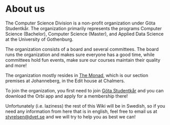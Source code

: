 # About us
The Computer Science Division is a non-profit organization under Göta Studentkår.
The organization primarily represents the programs Computer Science (Bachelor), Computer Science (Master), and Applied Data Science at the University of Gothenburg.

The organization consists of a board and several committees.
The board runs the organization and makes sure everyone has a good time, while committees hold fun events, 
make sure our courses maintain their quality and more!

The organization mostly resides in [The Monad](https://goo.gl/maps/vp7kAQRcWrZWo2Xc9),
which is our section premises at Johanneberg, in the Edit house at Chalmers.

To join the organization, you first need to join [Göta Studentkår](https://gotastudentkar.se/sv/medlemsformaner)
and you can download the Orbi app and apply for a membership there!

Unfortunately (i.e. laziness) the rest of this Wiki will be in Swedish, so if you need any information
from here that is in english, feel free to email us at [styrelsen@dvet.se](mailto:styrelsen@dvet.se) and 
we will try to help you as best we can!